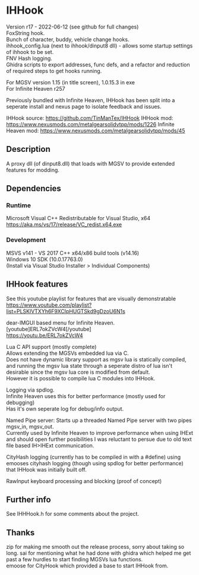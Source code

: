 # IHHook
Version r17 - 2022-06-12 (see github for full changes)  
FoxString hook.  
Bunch of character, buddy, vehicle change hooks.  
ihhook_config.lua (next to ihhook/dinput8 dll) - allows some startup settings of ihhook to be set.  
FNV Hash logging.  
Ghidra scripts to export addresses, func defs, and a refactor and reduction of required steps to get hooks running.  

For MGSV version 1.15 (in title screen), 1.0.15.3 in exe  
For Infinite Heaven r257  

Previously bundled with Infinite Heaven, IHHook has been split into a seperate install and nexus page to isolate feedback and issues.

IHHook source: https://github.com/TinManTex/IHHook
IHHook mod: https://www.nexusmods.com/metalgearsolidvtpp/mods/1226
Infinite Heaven mod: https://www.nexusmods.com/metalgearsolidvtpp/mods/45

## Description 
A proxy dll (of dinput8.dll) that loads with MGSV to provide extended features for modding.


## Dependencies
### Runtime
Microsoft Visual C++ Redistributable for Visual Studio, x64  
https://aka.ms/vs/17/release/VC_redist.x64.exe 

### Development
MSVS v141 - VS 2017 C++ x64/x86 build tools (v14.16)  
Windows 10 SDK (10.0.17763.0)  
(Install via Visual Studio Installer > Individual Components)  

## IHHook features
See this youtube playlist for features that are visually demonstratable  
https://www.youtube.com/playlist?list=PLSKlVTXYh6F9XCIpHUGTSkd9gDzoU6N1s

dear-IMGUI based menu for Infinite Heaven.  
[youtube]ERL7okZVcW4[/youtube]  
https://youtu.be/ERL7okZVcW4

Lua C API support (mostly complete)  
Allows extending the MGSVs embedded lua via C.  
Does not have dynamic library support as mgsv lua is statically compiled, and running the mgsv lua state through a seperate distro of lua isn't desirable since the mgsv lua core is modified from default.  
However it is possible to compile lua C modules into IHHook.  


Logging via spdlog.  
Infinite Heaven uses this for better performance (mostly used for debugging)  
Has it's own seperate log for debug/info output.  


Named Pipe server: Starts up a threaded Named Pipe server with two pipes mgsv_in, mgsv_out.  
Currently used by Infinite Heaven to improve performance when using IHExt and should open further posibilities I was reluctant to persue due to old text file based IH>IHExt communication.  


CityHash logging (currently has to be compiled in with a #define) using emooses cityhash logging (though using spdlog for better performance) that IHHook was initially built off.  


RawInput keyboard processing and blocking (proof of concept)  

## Further info
See IHHHook.h for some comments about the project.

## Thanks
zip for making me smooth out the release process, sorry about taking so long.
sai for mentioning what he had done with ghidra which helped me get past a few hurdles to start finding MGSVs lua functions.  
emoose for CityHook which provided a base to start IHHook from.